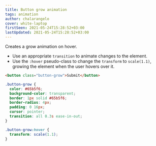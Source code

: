 ```yaml
---
title: Button grow animation
tags: animation
author: chalarangelo
cover: white-laptop
firstSeen: 2021-05-24T15:28:52+03:00
lastUpdated: 2021-05-24T15:28:52+03:00
---
```


Creates a grow animation on hover.

- Use an appropriate `transition` to animate changes to the element.
- Use the `:hover` pseudo-class to change the `transform` to `scale(1.1)`, growing the element when the user hovers over it.

```html
<button class="button-grow">Submit</button>
```

```css
.button-grow {
  color: #65b5f6;
  background-color: transparent;
  border: 1px solid #65b5f6;
  border-radius: 4px;
  padding: 0 16px;
  cursor: pointer;
  transition: all 0.3s ease-in-out;
}

.button-grow:hover {
  transform: scale(1.1);
}
```
